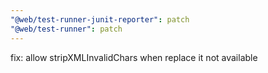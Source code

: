 ```yaml
---
"@web/test-runner-junit-reporter": patch
"@web/test-runner": patch
---
```


fix: allow stripXMLInvalidChars when replace it not available
